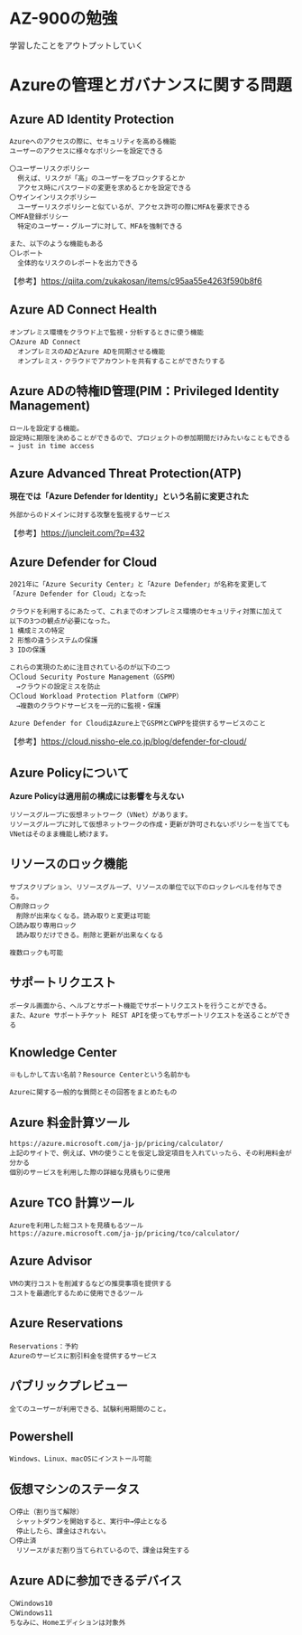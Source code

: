 # AZ-900の勉強  

学習したことをアウトプットしていく  

# Azureの管理とガバナンスに関する問題  

## Azure AD Identity Protection  
    Azureへのアクセスの際に、セキュリティを高める機能  
    ユーザーのアクセスに様々なポリシーを設定できる  

    〇ユーザーリスクポリシー  
      例えば、リスクが「高」のユーザーをブロックするとか  
      アクセス時にパスワードの変更を求めるとかを設定できる  
    〇サインインリスクポリシー  
      ユーザーリスクポリシーと似ているが、アクセス許可の際にMFAを要求できる  
    〇MFA登録ポリシー  
      特定のユーザー・グループに対して、MFAを強制できる  
    
    また、以下のような機能もある  
    〇レポート  
      全体的なリスクのレポートを出力できる  

【参考】https://qiita.com/zukakosan/items/c95aa55e4263f590b8f6  

## Azure AD Connect Health  
    オンプレミス環境をクラウド上で監視・分析するときに使う機能  
    〇Azure AD Connect  
      オンプレミスのADどAzure ADを同期させる機能  
      オンプレミス・クラウドでアカウントを共有することができたりする  

## Azure ADの特権ID管理(PIM：Privileged Identity Management)  
    ロールを設定する機能。  
    設定時に期限を決めることができるので、プロジェクトの参加期間だけみたいなこともできる  
    → just in time access  

## Azure Advanced Threat Protection(ATP)  
**現在では「Azure Defender for Identity」という名前に変更された**  

    外部からのドメインに対する攻撃を監視するサービス  

【参考】https://juncleit.com/?p=432  

## Azure Defender for Cloud  
    2021年に「Azure Security Center」と「Azure Defender」が名称を変更して「Azure Defender for Cloud」となった  

    クラウドを利用するにあたって、これまでのオンプレミス環境のセキュリティ対策に加えて
    以下の3つの観点が必要になった。  
    1 構成ミスの特定  
    2 形態の違うシステムの保護  
    3 IDの保護  

    これらの実現のために注目されているのが以下の二つ  
    〇Cloud Security Posture Management（GSPM）  
    　→クラウドの設定ミスを防止  
    〇Cloud Workload Protection Platform（CWPP）  
    　→複数のクラウドサービスを一元的に監視・保護  

    Azure Defender for CloudはAzure上でGSPMとCWPPを提供するサービスのこと  

【参考】https://cloud.nissho-ele.co.jp/blog/defender-for-cloud/  

## Azure Policyについて  
    
**Azure Policyは適用前の構成には影響を与えない**  

    リソースグループに仮想ネットワーク（VNet）があります。  
    リソースグループに対して仮想ネットワークの作成・更新が許可されないポリシーを当てても  
    VNetはそのまま機能し続けます。  

## リソースのロック機能  
    サブスクリプション、リソースグループ、リソースの単位で以下のロックレベルを付与できる。  
    〇削除ロック  
    　削除が出来なくなる。読み取りと変更は可能  
    〇読み取り専用ロック  
    　読み取りだけできる。削除と更新が出来なくなる  
    
    複数ロックも可能  

## サポートリクエスト  
    ポータル画面から、ヘルプとサポート機能でサポートリクエストを行うことができる。  
    また、Azure サポートチケット REST APIを使ってもサポートリクエストを送ることができる  

## Knowledge Center  
    ※もしかして古い名前？Resource Centerという名前かも  

    Azureに関する一般的な質問とその回答をまとめたもの  

## Azure 料金計算ツール  
    https://azure.microsoft.com/ja-jp/pricing/calculator/  
    上記のサイトで、例えば、VMの使うことを仮定し設定項目を入れていったら、その利用料金が分かる  
    個別のサービスを利用した際の詳細な見積もりに使用  

## Azure TCO 計算ツール  
    Azureを利用した総コストを見積もるツール  
    https://azure.microsoft.com/ja-jp/pricing/tco/calculator/  

## Azure Advisor  
    VMの実行コストを削減するなどの推奨事項を提供する  
    コストを最適化するために使用できるツール  

## Azure Reservations　　
    Reservations：予約  
    Azureのサービスに割引料金を提供するサービス  

## パブリックプレビュー  
    全てのユーザーが利用できる、試験利用期間のこと。  

## Powershell  
    Windows、Linux、macOSにインストール可能  

## 仮想マシンのステータス  
    〇停止（割り当て解除）  
    　シャットダウンを開始すると、実行中→停止となる  
    　停止したら、課金はされない。  
    〇停止済  
    　リソースがまだ割り当てられているので、課金は発生する  

## Azure ADに参加できるデバイス  
    〇Windows10  
    〇Windows11  
    ちなみに、Homeエディションは対象外  
    